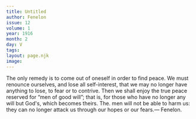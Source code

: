 ```yaml
---
title: Untitled
author: Fenelon
issue: 12
volume: 1
year: 1916
month: 2
day: V
tags:
layout: page.njk
image:
---
```

The only remedy is to come out of oneself in order to find peace. We must renounce ourselves, and lose all self-interest, that we may no longer have anything to lose, to fear or to contrive. Then we shall enjoy the true peace reserved for “men of good will”; that is, for those who have no longer any will but God's, which becomes theirs. The. men will not be able to harm us: they can no longer attack us through our hopes or our fears.— Fenelon.

